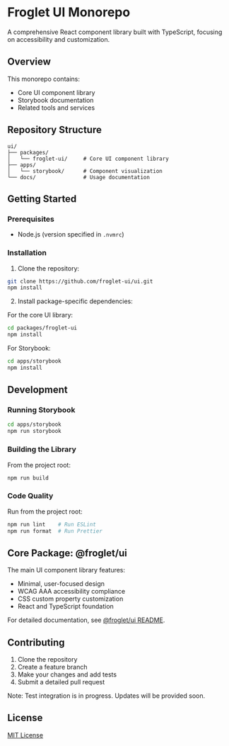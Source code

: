 # Froglet UI Monorepo

A comprehensive React component library built with TypeScript, focusing on accessibility and customization.

## Overview

This monorepo contains:

- Core UI component library
- Storybook documentation
- Related tools and services

## Repository Structure

```
ui/
├── packages/
│   └── froglet-ui/     # Core UI component library
├── apps/
│   └── storybook/      # Component visualization
└── docs/               # Usage documentation
```

## Getting Started

### Prerequisites

- Node.js (version specified in `.nvmrc`)

### Installation

1. Clone the repository:

```bash
git clone https://github.com/froglet-ui/ui.git
npm install
```

2. Install package-specific dependencies:

For the core UI library:

```bash
cd packages/froglet-ui
npm install
```

For Storybook:

```bash
cd apps/storybook
npm install
```

## Development

### Running Storybook

```bash
cd apps/storybook
npm run storybook
```

### Building the Library

From the project root:

```bash
npm run build
```

### Code Quality

Run from the project root:

```bash
npm run lint    # Run ESLint
npm run format  # Run Prettier
```

## Core Package: @froglet/ui

The main UI component library features:

- Minimal, user-focused design
- WCAG AAA accessibility compliance
- CSS custom property customization
- React and TypeScript foundation

For detailed documentation, see [@froglet/ui README](./packages/froglet-ui/README.md).

## Contributing

1. Clone the repository
2. Create a feature branch
3. Make your changes and add tests
4. Submit a detailed pull request

Note: Test integration is in progress. Updates will be provided soon.

## License

[MIT License](LICENSE)
